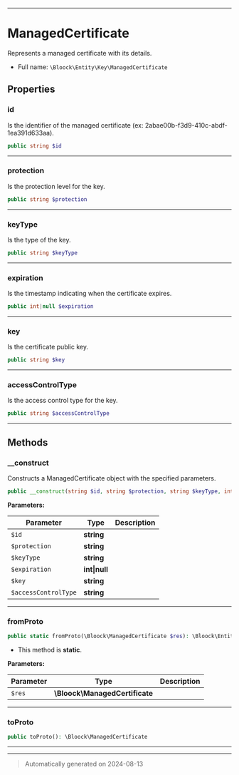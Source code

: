***

# ManagedCertificate

Represents a managed certificate with its details.



* Full name: `\Bloock\Entity\Key\ManagedCertificate`



## Properties


### id

Is the identifier of the managed certificate (ex: 2abae00b-f3d9-410c-abdf-1ea391d633aa).

```php
public string $id
```






***

### protection

Is the protection level for the key.

```php
public string $protection
```






***

### keyType

Is the type of the key.

```php
public string $keyType
```






***

### expiration

Is the timestamp indicating when the certificate expires.

```php
public int|null $expiration
```






***

### key

Is the certificate public key.

```php
public string $key
```






***

### accessControlType

Is the access control type for the key.

```php
public string $accessControlType
```






***

## Methods


### __construct

Constructs a ManagedCertificate object with the specified parameters.

```php
public __construct(string $id, string $protection, string $keyType, int|null $expiration, string $key, string $accessControlType): mixed
```








**Parameters:**

| Parameter | Type | Description |
|-----------|------|-------------|
| `$id` | **string** |  |
| `$protection` | **string** |  |
| `$keyType` | **string** |  |
| `$expiration` | **int&#124;null** |  |
| `$key` | **string** |  |
| `$accessControlType` | **string** |  |





***

### fromProto



```php
public static fromProto(\Bloock\ManagedCertificate $res): \Bloock\Entity\Key\ManagedCertificate
```



* This method is **static**.




**Parameters:**

| Parameter | Type | Description |
|-----------|------|-------------|
| `$res` | **\Bloock\ManagedCertificate** |  |





***

### toProto



```php
public toProto(): \Bloock\ManagedCertificate
```












***


***
> Automatically generated on 2024-08-13
